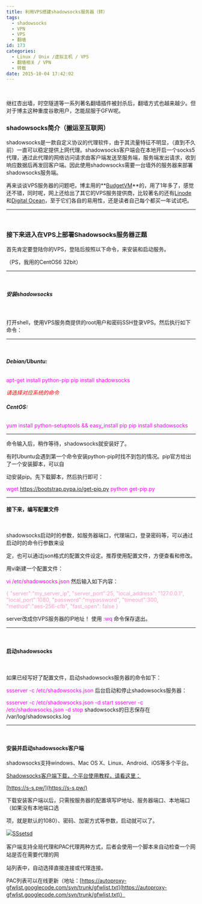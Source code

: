 ```yaml
---
title: 利用VPS搭建shadowsocks服务器（转）
tags:
  - shadowsocks
  - VPN
  - VPS
  - 翻墙
id: 173
categories:
  - Linux / Unix /虚拟主机 / VPS
  - 翻墙相关 / VPN
  - 转载
date: 2015-10-04 17:42:02
---
```


&nbsp;

继红杏出墙，时空隧道等一系列著名翻墙插件被封杀后，翻墙方式也越来越少。但对于博主这种重度谷歌用户，怎能屈服于GFW呢。

### **shadowsocks简介（搬运至互联网）**

shadowsocks是一款自定义协议的代理软件，由于其流量特征不明显，（直到不久前）一直可以稳定提供上网代理。shadowsocks客户端会在本地开启一个socks5代理，通过此代理的网络访问请求由客户端发送至服务端，服务端发出请求，收到响应数据后再发回客户端。因此使用shadowsocks需要一台墙外的服务器来部署shadowsocks服务端。

再来谈谈VPS服务器的问题吧，博主用的**[BudgetVM](https://www.budgetvm.com/account/aff.php?aff=3228)**的，用了1年多了，感觉还不错，同时呢，网上还给出了其它的VPS服务提供商，比较著名的还有[Linode](http://welcome.linode.com/features/?gclid=Cj0KEQjwnMOwBRCAhp-ysqCwypkBEiQAeSy1-basvgxVbtZ7mjtO5aY6BIm307OZrahN_rZLd-bzZ8caAji68P8HAQ)和[Digital Ocean](https://www.digitalocean.com/?utm_source=google&amp;utm_medium=brand_sem&amp;utm_campaign=Brand_Protection&amp;utm_term=digital%20ocean&amp;adgroup=9971414725&amp;matchtype=e&amp;network=g&amp;device=c&amp;position=1t1)，至于它们各自的易用性，还是读者自己每个都买一年试试吧。

* * *

&nbsp;

### **接下来进入在VPS上部署Shadowsocks服务器正题**

首先肯定要登陆你的VPS，登陆后按照以下命令，来安装和启动服务。

（PS，我用的CentOS6 32bit）

* * *

&nbsp;

##### **安装shadowsocks**

&nbsp;

打开shell，使用VPS服务商提供的root用户和密码SSH登录VPS。然后执行如下命令：

* * *

&nbsp;

###### **Debian/Ubuntu:**

<span style="color: #ff00ff;">apt-get install python-pip</span>
<span style="color: #ff00ff;">pip install shadowsocks</span>

<span style="color: #ff0000;">_请选择对应系统的命令_</span>

###### **CentOS:**

<span style="color: #ff00ff;">yum install python-setuptools &amp;&amp; easy_install pip</span>
<span style="color: #ff00ff;">pip install shadowsocks</span>

* * *

命令输入后，稍作等待，shadowsocks就安装好了。

有时Ubuntu会遇到第一个命令安装python-pip时找不到包的情况。pip官方给出了一个安装脚本，可以自

动安装pip。先下载脚本，然后执行即可：

<span style="color: #ff00ff;">wget https://bootstrap.pypa.io/get-pip.py</span>
<span style="color: #ff00ff;">python get-pip.py</span>

* * *

#### **接下来，编写配置文件**

&nbsp;

shadowsocks启动时的参数，如服务器端口，代理端口，登录密码等，可以通过启动时的命令行参数来设

定，也可以通过json格式的配置文件设定。推荐使用配置文件，方便查看和修改。

用vi新建一个配置文件：

<span style="color: #ff00ff;">vi /etc/shadowsocks.json</span>
然后输入如下内容：

<span style="color: #ff99cc;">{ </span>
<span style="color: #ff99cc;"> "server":"my_server_ip", </span>
<span style="color: #ff99cc;"> "server_port":25, </span>
<span style="color: #ff99cc;"> "local_address": "127.0.0.1", </span>
<span style="color: #ff99cc;"> "local_port":1080, </span>
<span style="color: #ff99cc;"> "password":"mypassword",</span>
<span style="color: #ff99cc;"> "timeout":300, </span>
<span style="color: #ff99cc;"> "method":"aes-256-cfb", </span>
<span style="color: #ff99cc;"> "fast_open": false</span>
<span style="color: #ff99cc;">}</span>

server改成你VPS服务器的IP地址！
使用 <span style="color: #ff00ff;">:wq </span>命令保存退出。

* * *

&nbsp;

#### **启动shadowsocks**

&nbsp;

如果已经写好了配置文件，启动shadowsocks服务器的命令如下：

<span style="color: #ff00ff;">ssserver -c /etc/shadowsocks.json</span>
后台启动和停止shadowsocks服务器：

<span style="color: #ff00ff;">ssserver -c /etc/shadowsocks.json -d start</span>
<span style="color: #ff00ff;">ssserver -c /etc/shadowsocks.json -d stop</span>
shadowsocks的日志保存在 /var/log/shadowsocks.log

* * *

&nbsp;

#### **安装并启动shadowsocks客户端**

shadowsocks支持windows、Mac OS X、Linux、Android、iOS等多个平台。

[Shadowsocks客户端下载，个平台使用教程，请看这里：](https://s-s.pw/)

[https://s-s.pw/](https://s-s.pw/)

下载安装客户端以后，只需按服务器的配置填写IP地址、服务器端口、本地端口（如果没有本地端口选

项，就是默认的1080）、密码、加密方式等参数，启动就可以了。

<span style="line-height: 1.5;">[![SSsetsd](http://139.129.6.122/wp-content/uploads/2015/10/SSsetsd.png)](http://139.129.6.122/wp-content/uploads/2015/10/SSsetsd.png)</span>

<span style="line-height: 1.5;">客户端支持全局代理和PAC代理两种方式，后者会使用一个脚本来自动检查一个网站是否在需要代理的网</span>

站列表中，自动选择直接连接或代理连接。

PAC列表可以在线更新（地址：[https://autoproxy-gfwlist.googlecode.com/svn/trunk/gfwlist.txt](https://autoproxy-gfwlist.googlecode.com/svn/trunk/gfwlist.txt)）

&nbsp;